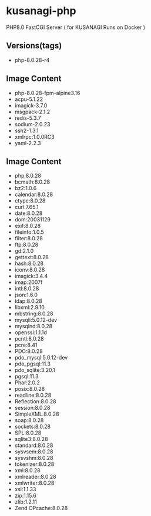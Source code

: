# kusanagi-php
PHP8.0 FastCGI Server ( for KUSANAGI Runs on Docker )

## Versions(tags)
- php-8.0.28-r4

## Image Content
- php-8.0.28-fpm-alpine3.16
- acpu-5.1.22
- imagick-3.7.0
- msgpack-2.1.2
- redis-5.3.7
- sodium-2.0.23
- ssh2-1.3.1
- xmlrpc:1.0.0RC3
- yaml-2.2.3

## Image Content
- php:8.0.28
- bcmath:8.0.28
- bz2:1.0.6
- calendar:8.0.28
- ctype:8.0.28
- curl:7.65.1
- date:8.0.28
- dom:20031129
- exif:8.0.28
- fileinfo:1.0.5
- filter:8.0.28
- ftp:8.0.28
- gd:2.1.0
- gettext:8.0.28
- hash:8.0.28
- iconv:8.0.28
- imagick:3.4.4
- imap:2007f
- intl:8.0.28
- json:1.6.0
- ldap:8.0.28
- libxml:2.9.10
- mbstring:8.0.28
- mysqli:5.0.12-dev
- mysqlnd:8.0.28
- openssl:1.1.1d
- pcntl:8.0.28
- pcre:8.41
- PDO:8.0.28
- pdo_mysql:5.0.12-dev
- pdo_pgsql:11.3
- pdo_sqlite:3.20.1
- pgsql:11.3
- Phar:2.0.2
- posix:8.0.28
- readline:8.0.28
- Reflection:8.0.28
- session:8.0.28
- SimpleXML:8.0.28
- soap:8.0.28
- sockets:8.0.28
- SPL:8.0.28
- sqlite3:8.0.28
- standard:8.0.28
- sysvsem:8.0.28
- sysvshm:8.0.28
- tokenizer:8.0.28
- xml:8.0.28
- xmlreader:8.0.28
- xmlwriter:8.0.28
- xsl:1.1.33
- zip:1.15.6
- zlib:1.2.11
- Zend OPcache:8.0.28

